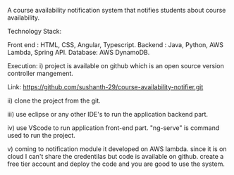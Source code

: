 A course availability notification system that notifies students about course availability.

Technology Stack:

Front end : HTML, CSS, Angular, Typescript. Backend : Java, Python, AWS Lambda, Spring API. Database: AWS DynamoDB.

Execution:
i) project is available on github which is an open source version controller mangement.

Link: https://github.com/sushanth-29/course-availability-notifier.git

ii) clone the project from the git.

iii) use eclipse or any other IDE's to run the application backend part.

iv) use VScode to run application front-end part. "ng-serve" is command used to run the project.

v) coming to notification module it developed on AWS lambda. since it is on cloud I can't share the credentilas but code is available on github. create a free tier account and deploy the code and you are good to use the system.
